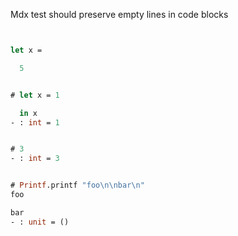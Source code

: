 Mdx test should preserve empty lines in code blocks

```ocaml


let x =

  5

```

```ocaml

# let x = 1

  in x
- : int = 1


# 3
- : int = 3


# Printf.printf "foo\n\nbar\n"
foo

bar
- : unit = ()
```
